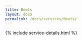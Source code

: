 ```yaml
---
title: Beets
layout: docs
permalink: /docs/services/beets/
---
```


{% include service-details.html %}
